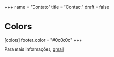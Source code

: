 +++
name = "Contato"
title = "Contact"
draft = false

# Colors
[colors]
  footer_color = "#0c0c0c"
+++

Para mais informações, <a href="">gmail</a>